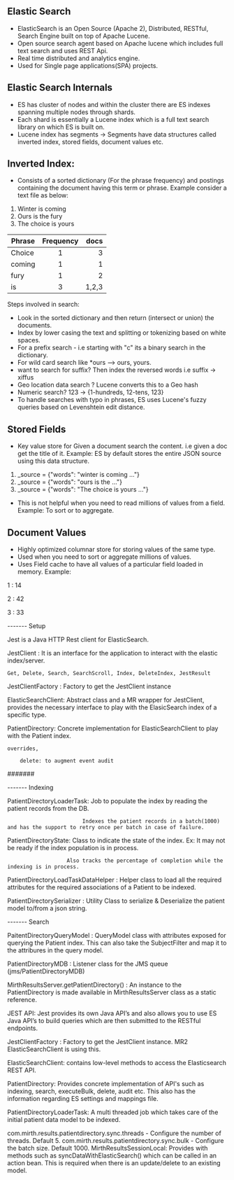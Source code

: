 ## Elastic Search
* ElasticSearch is an Open Source (Apache 2), Distributed, RESTful, Search Engine built on top of Apache Lucene.
* Open source search agent based on Apache lucene which includes full text search and uses REST Api.
* Real time distributed and analytics engine.
* Used for Single page applications(SPA) projects.

## Elastic Search Internals

* ES has cluster of nodes and within the cluster there are ES indexes spanning multiple nodes through shards.
* Each shard is essentially a Lucene index which is a full text search library on which ES is built on.
* Lucene index has segments -> Segments have data structures called inverted index, stored fields, document values etc.

## Inverted Index:
* Consists of a sorted dictionary (For the phrase frequency) and postings containing the document having this term or phrase.
Example consider a text file as below:
1. Winter is coming
2. Ours is the fury
3. The choice is yours

| Phrase        | Frequency     | docs  |
| ------------- |:-------------:| -----:|
| Choice        | 1             |     3 |
| coming        | 1             |     1 |
| fury          | 1             |     2 |
| is            | 3             | 1,2,3 |

Steps involved in search:
* Look in the sorted dictionary and then return (intersect or union) the documents.
* Index by lower casing the text and splitting or tokenizing based on white spaces.
* For a prefix search - i.e starting with "c" its a binary search in the dictionary.
* For wild card search like *ours --> ours, yours. 
* want to search for suffix? Then index the reversed words i.e suffix -> xiffus
* Geo location data search ? Lucene converts this to a Geo hash
* Numeric search? 123 -> {1-hundreds, 12-tens, 123}
* To handle searches with typo in phrases, ES uses Lucene's fuzzy queries based on Levenshtein edit distance.

## Stored Fields 
* Key value store for Given a document search the content. i.e given a doc get the title of it.
Example: ES by default stores the entire JSON source using this data structure.

1. _source = {"words": "winter is coming ..."} 
2. _source = {"words": "ours is the ..."} 
3. _source = {"words": "The choice is yours ..."} 

* This is not helpful when you need to read millions of values from a field. Example: To sort or to aggregate.

## Document Values
* Highly optimized columnar store for storing values of the same type.
* Used when you need to sort or aggregate millions of values.
* Uses Field cache to have all values of a particular field loaded in memory.
Example: 

1 : 14

2 : 42

3 : 33

------- Setup

Jest is a Java HTTP Rest client for ElasticSearch.

JestClient : It is an interface for the application to interact with the elastic index/server.

    Get, Delete, Search, SearchScroll, Index, DeleteIndex, JestResult

JestClientFactory : Factory to get the JestClient instance

ElasticSearchClient: Abstract class and a MR wrapper for JestClient, provides the necessary interface to play with the ElasicSearch index of a specific type.

PatientDirectory: Concrete implementation for ElasticSearchClient to play with the Patient index.

    overrides,

        delete: to augment event audit

#######



------- Indexing

PatientDirectoryLoaderTask: Job to populate the index by reading the patient records from the DB.

                            Indexes the patient records in a batch(1000) and has the support to retry once per batch in case of failure.

PatientDirectoryState: Class to indicate the state of the index. Ex: It may not be ready if the index population is in process.

                       Also tracks the percentage of completion while the indexing is in process.

PatientDirectoryLoadTaskDataHelper : Helper class to load all the required attributes for the required associations of a Patient to be indexed.

PatientDirectorySerializer : Utility Class to serialize & Deserialize the patient model to/from a json string.

------- Search

PaitentDirectoryQueryModel : QueryModel class with attributes exposed for querying the Patient index. This can also take the SubjectFilter  and map it to the attribures in the query model.  

PatientDirectoryMDB : Listener class for the JMS queue (jms/PatientDirectoryMDB)

MirthResultsServer.getPatientDirectory() : An instance to the PatientDirectory is made available in MirthResultsServer class as a static reference.


JEST API: Jest provides its own Java API’s and also allows you to use ES Java API’s to build queries which are then submitted to the RESTful endpoints.

JestClientFactory : Factory to get the JestClient instance. MR2 ElasticSearchClient is using this.

ElasticSearchClient: contains low-level methods to access the Elasticsearch REST API.

PatientDirectory: Provides concrete implementation of API's such as indexing, search, executeBulk, delete, audit etc. This also has the information regarding ES settings and mappings file.

PatientDirectoryLoaderTask: A multi threaded job which takes care of the initial patient data model to be indexed.

com.mirth.results.patientdirectory.sync.threads - Configure the number of threads. Default 5.
com.mirth.results.patientdirectory.sync.bulk - Configure the batch size. Default 1000.
MirthResultsSessionLocal: Provides with methods such as syncDataWithElasticSearch() which can be called in an action bean. This is required when there is an update/delete to an existing model.
